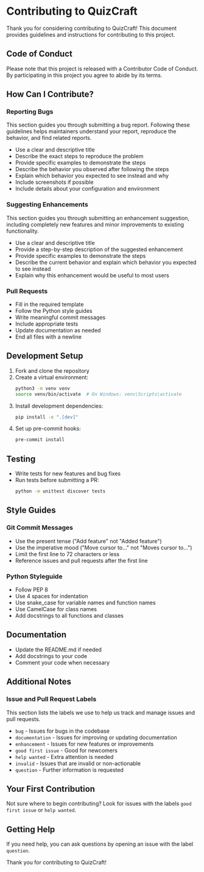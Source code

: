 # Contributing to QuizCraft

Thank you for considering contributing to QuizCraft! This document provides guidelines and instructions for contributing to this project.

## Code of Conduct

Please note that this project is released with a Contributor Code of Conduct. By participating in this project you agree to abide by its terms.

## How Can I Contribute?

### Reporting Bugs

This section guides you through submitting a bug report. Following these guidelines helps maintainers understand your report, reproduce the behavior, and find related reports.

- Use a clear and descriptive title
- Describe the exact steps to reproduce the problem
- Provide specific examples to demonstrate the steps
- Describe the behavior you observed after following the steps
- Explain which behavior you expected to see instead and why
- Include screenshots if possible
- Include details about your configuration and environment

### Suggesting Enhancements

This section guides you through submitting an enhancement suggestion, including completely new features and minor improvements to existing functionality.

- Use a clear and descriptive title
- Provide a step-by-step description of the suggested enhancement
- Provide specific examples to demonstrate the steps
- Describe the current behavior and explain which behavior you expected to see instead
- Explain why this enhancement would be useful to most users

### Pull Requests

- Fill in the required template
- Follow the Python style guides
- Write meaningful commit messages
- Include appropriate tests
- Update documentation as needed
- End all files with a newline

## Development Setup

1. Fork and clone the repository
2. Create a virtual environment:
   ```bash
   python3 -m venv venv
   source venv/bin/activate  # On Windows: venv\Scripts\activate
   ```
3. Install development dependencies:
   ```bash
   pip install -e ".[dev]"
   ```
4. Set up pre-commit hooks:
   ```bash
   pre-commit install
   ```

## Testing

- Write tests for new features and bug fixes
- Run tests before submitting a PR:
  ```bash
  python -m unittest discover tests
  ```

## Style Guides

### Git Commit Messages

- Use the present tense ("Add feature" not "Added feature")
- Use the imperative mood ("Move cursor to..." not "Moves cursor to...")
- Limit the first line to 72 characters or less
- Reference issues and pull requests after the first line

### Python Styleguide

- Follow PEP 8
- Use 4 spaces for indentation
- Use snake_case for variable names and function names
- Use CamelCase for class names
- Add docstrings to all functions and classes

## Documentation

- Update the README.md if needed
- Add docstrings to your code
- Comment your code when necessary

## Additional Notes

### Issue and Pull Request Labels

This section lists the labels we use to help us track and manage issues and pull requests.

* `bug` - Issues for bugs in the codebase
* `documentation` - Issues for improving or updating documentation
* `enhancement` - Issues for new features or improvements
* `good first issue` - Good for newcomers
* `help wanted` - Extra attention is needed
* `invalid` - Issues that are invalid or non-actionable
* `question` - Further information is requested

## Your First Contribution

Not sure where to begin contributing? Look for issues with the labels `good first issue` or `help wanted`.

## Getting Help

If you need help, you can ask questions by opening an issue with the label `question`.

Thank you for contributing to QuizCraft!